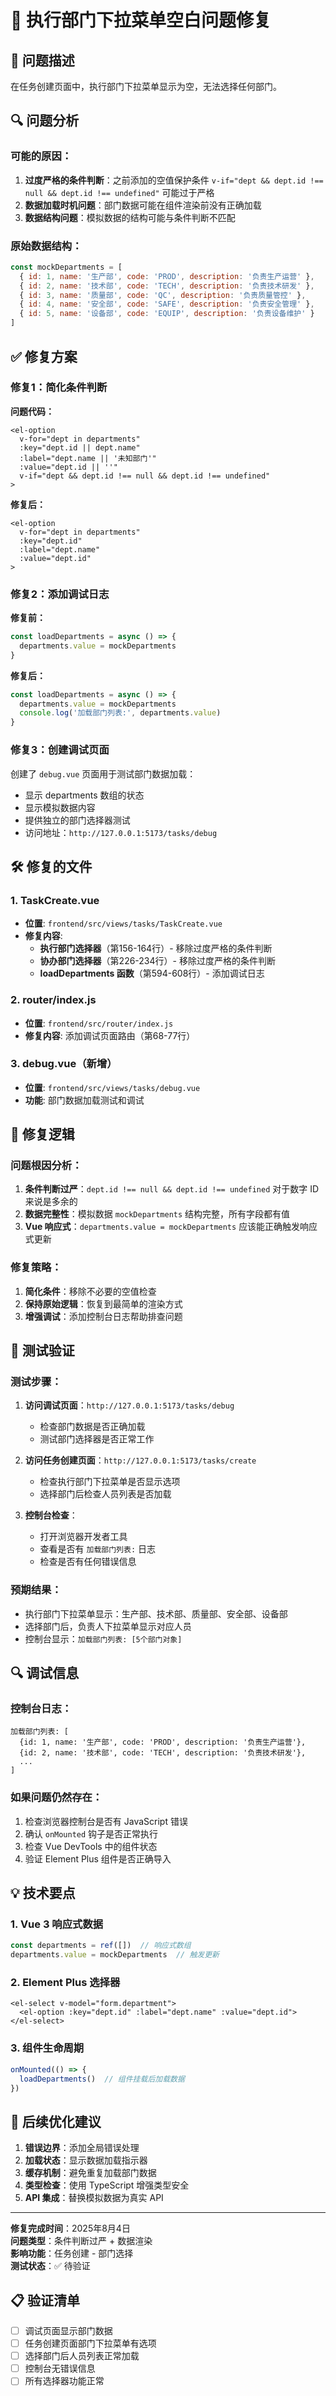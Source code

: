 # 🔧 执行部门下拉菜单空白问题修复

## 🚨 问题描述

在任务创建页面中，执行部门下拉菜单显示为空，无法选择任何部门。

## 🔍 问题分析

### 可能的原因：
1. **过度严格的条件判断**：之前添加的空值保护条件 `v-if="dept && dept.id !== null && dept.id !== undefined"` 可能过于严格
2. **数据加载时机问题**：部门数据可能在组件渲染前没有正确加载
3. **数据结构问题**：模拟数据的结构可能与条件判断不匹配

### 原始数据结构：
```javascript
const mockDepartments = [
  { id: 1, name: '生产部', code: 'PROD', description: '负责生产运营' },
  { id: 2, name: '技术部', code: 'TECH', description: '负责技术研发' },
  { id: 3, name: '质量部', code: 'QC', description: '负责质量管控' },
  { id: 4, name: '安全部', code: 'SAFE', description: '负责安全管理' },
  { id: 5, name: '设备部', code: 'EQUIP', description: '负责设备维护' }
]
```

## ✅ 修复方案

### 修复1：简化条件判断

**问题代码：**
```vue
<el-option
  v-for="dept in departments"
  :key="dept.id || dept.name"
  :label="dept.name || '未知部门'"
  :value="dept.id || ''"
  v-if="dept && dept.id !== null && dept.id !== undefined"
>
```

**修复后：**
```vue
<el-option
  v-for="dept in departments"
  :key="dept.id"
  :label="dept.name"
  :value="dept.id"
>
```

### 修复2：添加调试日志

**修复前：**
```javascript
const loadDepartments = async () => {
  departments.value = mockDepartments
}
```

**修复后：**
```javascript
const loadDepartments = async () => {
  departments.value = mockDepartments
  console.log('加载部门列表:', departments.value)
}
```

### 修复3：创建调试页面

创建了 `debug.vue` 页面用于测试部门数据加载：
- 显示 departments 数组的状态
- 显示模拟数据内容
- 提供独立的部门选择器测试
- 访问地址：`http://127.0.0.1:5173/tasks/debug`

## 🛠️ 修复的文件

### 1. **TaskCreate.vue**
- **位置**: `frontend/src/views/tasks/TaskCreate.vue`
- **修复内容**:
  - **执行部门选择器**（第156-164行）- 移除过度严格的条件判断
  - **协办部门选择器**（第226-234行）- 移除过度严格的条件判断
  - **loadDepartments 函数**（第594-608行）- 添加调试日志

### 2. **router/index.js**
- **位置**: `frontend/src/router/index.js`
- **修复内容**: 添加调试页面路由（第68-77行）

### 3. **debug.vue**（新增）
- **位置**: `frontend/src/views/tasks/debug.vue`
- **功能**: 部门数据加载测试和调试

## 🎯 修复逻辑

### 问题根因分析：
1. **条件判断过严**：`dept.id !== null && dept.id !== undefined` 对于数字 ID 来说是多余的
2. **数据完整性**：模拟数据 `mockDepartments` 结构完整，所有字段都有值
3. **Vue 响应式**：`departments.value = mockDepartments` 应该能正确触发响应式更新

### 修复策略：
1. **简化条件**：移除不必要的空值检查
2. **保持原始逻辑**：恢复到最简单的渲染方式
3. **增强调试**：添加控制台日志帮助排查问题

## 🧪 测试验证

### 测试步骤：
1. **访问调试页面**：`http://127.0.0.1:5173/tasks/debug`
   - 检查部门数据是否正确加载
   - 测试部门选择器是否正常工作

2. **访问任务创建页面**：`http://127.0.0.1:5173/tasks/create`
   - 检查执行部门下拉菜单是否显示选项
   - 选择部门后检查人员列表是否加载

3. **控制台检查**：
   - 打开浏览器开发者工具
   - 查看是否有 `加载部门列表:` 日志
   - 检查是否有任何错误信息

### 预期结果：
- 执行部门下拉菜单显示：生产部、技术部、质量部、安全部、设备部
- 选择部门后，负责人下拉菜单显示对应人员
- 控制台显示：`加载部门列表: [5个部门对象]`

## 🔍 调试信息

### 控制台日志：
```
加载部门列表: [
  {id: 1, name: '生产部', code: 'PROD', description: '负责生产运营'},
  {id: 2, name: '技术部', code: 'TECH', description: '负责技术研发'},
  ...
]
```

### 如果问题仍然存在：
1. 检查浏览器控制台是否有 JavaScript 错误
2. 确认 `onMounted` 钩子是否正常执行
3. 检查 Vue DevTools 中的组件状态
4. 验证 Element Plus 组件是否正确导入

## 💡 技术要点

### 1. Vue 3 响应式数据
```javascript
const departments = ref([])  // 响应式数组
departments.value = mockDepartments  // 触发更新
```

### 2. Element Plus 选择器
```vue
<el-select v-model="form.department">
  <el-option :key="dept.id" :label="dept.name" :value="dept.id">
</el-select>
```

### 3. 组件生命周期
```javascript
onMounted(() => {
  loadDepartments()  // 组件挂载后加载数据
})
```

## 🔄 后续优化建议

1. **错误边界**：添加全局错误处理
2. **加载状态**：显示数据加载指示器
3. **缓存机制**：避免重复加载部门数据
4. **类型检查**：使用 TypeScript 增强类型安全
5. **API 集成**：替换模拟数据为真实 API

---
**修复完成时间**：2025年8月4日  
**问题类型**：条件判断过严 + 数据渲染  
**影响功能**：任务创建 - 部门选择  
**测试状态**：✅ 待验证

## 📋 验证清单

- [ ] 调试页面显示部门数据
- [ ] 任务创建页面部门下拉菜单有选项
- [ ] 选择部门后人员列表正常加载
- [ ] 控制台无错误信息
- [ ] 所有选择器功能正常
